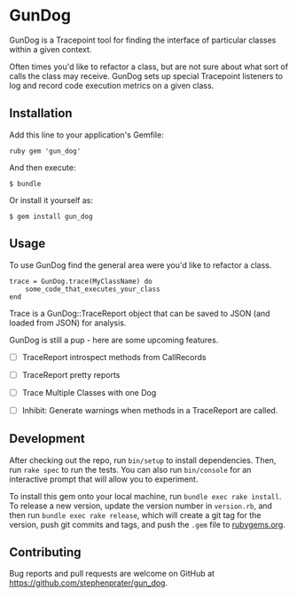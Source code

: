 # GunDog

GunDog is a Tracepoint tool for finding the interface of particular classes
within a given context.

Often times you'd like to refactor a class, but are not sure about what sort of
calls the class may receive.  GunDog sets up special Tracepoint listeners to log
and record code execution metrics on a given class.

## Installation

Add this line to your application's Gemfile:

```ruby gem 'gun_dog' ```

And then execute:

    $ bundle

Or install it yourself as:

    $ gem install gun_dog

## Usage

To use GunDog find the general area were you'd like to refactor a class.

```
trace = GunDog.trace(MyClassName) do
    some_code_that_executes_your_class
end
```

Trace is a GunDog::TraceReport object that can be saved to JSON (and loaded from
JSON) for analysis.

GunDog is still a pup - here are some upcoming features.

- [ ] TraceReport introspect methods from CallRecords
- [ ] TraceReport pretty reports
- [ ] Trace Multiple Classes with one Dog
- [ ] Inhibit: Generate warnings when methods in a TraceReport are called.


## Development

After checking out the repo, run `bin/setup` to install dependencies. Then, run
`rake spec` to run the tests. You can also run `bin/console` for an interactive
prompt that will allow you to experiment.

To install this gem onto your local machine, run `bundle exec rake install`. To
release a new version, update the version number in `version.rb`, and then run
`bundle exec rake release`, which will create a git tag for the version, push
git commits and tags, and push the `.gem` file to
[rubygems.org](https://rubygems.org).

## Contributing

Bug reports and pull requests are welcome on GitHub at
https://github.com/stephenprater/gun_dog.
